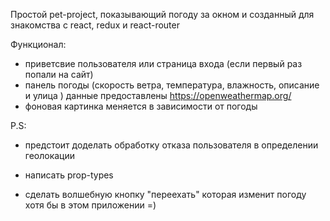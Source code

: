   Простой pet-project, показывающий погоду за окном и  созданный для 
  знакомства с react, redux и react-router
  
  Функционал: 
  - приветсвие пользователя или страница входа (если первый раз 
  попали на сайт)
  - панель погоды (скорость ветра, температура, влажность, описание и улица
  ) данные предоставлены <a href="https://openweathermap.org/" target="_blank">https://openweathermap.org/</a>
  - фоновая картинка меняется в зависимости от погоды
  
  P.S: 
  - предстоит доделать обработку отказа пользователя
  в определении геолокации
  
  - написать prop-types
  
  - сделать волшебную кнопку "переехать" которая изменит погоду хотя бы 
  в этом приложении =)